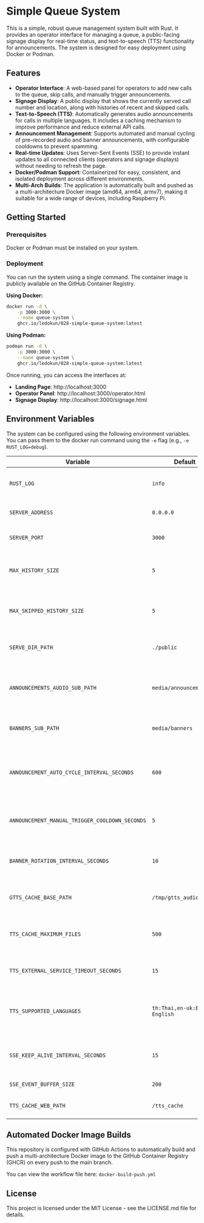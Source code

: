 # Simple Queue System

This is a simple, robust queue management system built with Rust. It provides an operator interface for managing a queue, a public-facing signage display for real-time status, and text-to-speech (TTS) functionality for announcements. The system is designed for easy deployment using Docker or Podman.

## Features

- **Operator Interface**: A web-based panel for operators to add new calls to the queue, skip calls, and manually trigger announcements.
- **Signage Display**: A public display that shows the currently served call number and location, along with histories of recent and skipped calls.
- **Text-to-Speech (TTS)**: Automatically generates audio announcements for calls in multiple languages. It includes a caching mechanism to improve performance and reduce external API calls.
- **Announcement Management**: Supports automated and manual cycling of pre-recorded audio and banner announcements, with configurable cooldowns to prevent spamming.
- **Real-time Updates**: Uses Server-Sent Events (SSE) to provide instant updates to all connected clients (operators and signage displays) without needing to refresh the page.
- **Docker/Podman Support**: Containerized for easy, consistent, and isolated deployment across different environments.
- **Multi-Arch Builds**: The application is automatically built and pushed as a multi-architecture Docker image (amd64, arm64, armv7), making it suitable for a wide range of devices, including Raspberry Pi.

## Getting Started

### Prerequisites

Docker or Podman must be installed on your system.

### Deployment

You can run the system using a single command. The container image is publicly available on the GitHub Container Registry.

**Using Docker:**
```bash
docker run -d \
    -p 3000:3000 \
    --name queue-system \
    ghcr.io/ledokun/028-simple-queue-system:latest
```

**Using Podman:**
```bash
podman run -d \
    -p 3000:3000 \
    --name queue-system \
    ghcr.io/ledokun/028-simple-queue-system:latest
```

Once running, you can access the interfaces at:

- **Landing Page**: http://localhost:3000
- **Operator Panel**: http://localhost:3000/operator.html
- **Signage Display**: http://localhost:3000/signage.html

## Environment Variables

The system can be configured using the following environment variables. You can pass them to the docker run command using the `-e` flag (e.g., `-e RUST_LOG=debug`).

| Variable | Default | Description |
|----------|---------|-------------|
| `RUST_LOG` | `info` | Logging level for the application. Can be set to debug, warn, etc. |
| `SERVER_ADDRESS` | `0.0.0.0` | The IP address for the server to bind to. |
| `SERVER_PORT` | `3000` | The port for the server to listen on. |
| `MAX_HISTORY_SIZE` | `5` | Maximum number of completed calls to store in the history. |
| `MAX_SKIPPED_HISTORY_SIZE` | `5` | Maximum number of skipped calls to store in the history. |
| `SERVE_DIR_PATH` | `./public` | Path to the directory containing static web files. |
| `ANNOUNCEMENTS_AUDIO_SUB_PATH` | `media/announcements` | Sub-path within SERVE_DIR_PATH where announcement audio files are located. |
| `BANNERS_SUB_PATH` | `media/banners` | Sub-path within SERVE_DIR_PATH where banner media is stored. |
| `ANNOUNCEMENT_AUTO_CYCLE_INTERVAL_SECONDS` | `600` | Interval (in seconds) for automatically cycling announcements. Set to 0 to disable. |
| `ANNOUNCEMENT_MANUAL_TRIGGER_COOLDOWN_SECONDS` | `5` | Cooldown period (in seconds) after manually triggering an announcement. |
| `BANNER_ROTATION_INTERVAL_SECONDS` | `10` | Interval (in seconds) for rotating banners on the signage display. |
| `GTTS_CACHE_BASE_PATH` | `/tmp/gtts_audio_cache` | Base path for caching generated TTS audio files. |
| `TTS_CACHE_MAXIMUM_FILES` | `500` | Maximum number of TTS audio files to keep in the cache. |
| `TTS_EXTERNAL_SERVICE_TIMEOUT_SECONDS` | `15` | Timeout (in seconds) for external TTS service requests. |
| `TTS_SUPPORTED_LANGUAGES` | `th:Thai,en-uk:British English` | Comma-separated list of supported languages for TTS (format: code:Name). |
| `SSE_KEEP_ALIVE_INTERVAL_SECONDS` | `15` | Interval (in seconds) for sending SSE keep-alive messages. |
| `SSE_EVENT_BUFFER_SIZE` | `200` | Size of the buffer for SSE events. |
| `TTS_CACHE_WEB_PATH` | `/tts_cache` | Web path where the TTS cache is accessible. |

## Automated Docker Image Builds

This repository is configured with GitHub Actions to automatically build and push a multi-architecture Docker image to the GitHub Container Registry (GHCR) on every push to the main branch.

You can view the workflow file here: `docker-build-push.yml`

## License

This project is licensed under the MIT License - see the LICENSE.md file for details.
